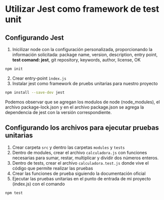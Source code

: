 # Utilizar Jest como framework de test unit

## Configurando Jest
1. Inicilizar node con la configuración personalizada, proporcionando la información solicitada: package name, version, description, entry point, **test comand: jest**, git repository, keywords, author, license, OK
```bash
npm init
```
2. Crear entry-point `ìndex.js`
3. Instalar jest como framework de pruebs unitarias para nuestro proyecto
```bash
npm install --save-dev jest
```
Podemos observar que se agregan los modulos de node (node_modules), el archivo package-lock.json y en el archivo package.json se agrega la dependencia de jest con la versión correspondiente.

## Configurando los archivos para ejecutar pruebas unitarias
1. Crear carpeta `src` y dentro las carpetas `modules` y `tests`
2. Dentro de modules, crear el archivo `calculadora.js` con funciones necesarias para sumar, restar, multiplicar y dividir dos números enteros.
3. Dentro de tests, crear el archivo `calculadora.test.js` donde vive el código que permite realizar las pruebas
4. Crear las funciones de prueba siguiendo la documentación oficial
5. Ejecutar las pruebas unitarias en el punto de entrada de mi proyecto (index.js) con el comando
```bash
npm test
```